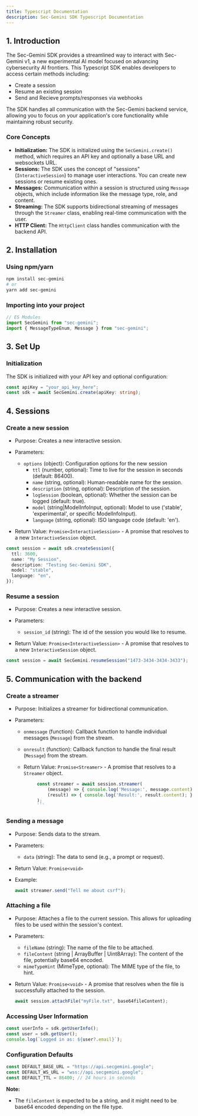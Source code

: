 ```yaml
---
title: Typescript Documentation
description: Sec-Gemini SDK Typescript Documentation
---
```


## 1. Introduction

The Sec-Gemini SDK provides a streamlined way to interact with Sec-Gemini v1, a new experimental AI model focused on advancing cybersecurity AI frontiers. This Typescript SDK enables developers to access certain methods including:

- Create a session
- Resume an existing session
- Send and Recieve prompts/responses via webhooks

The SDK handles all communication with the Sec-Gemini backend service, allowing you to focus on your application's core functionality while maintaining robust security.

### Core Concepts

- **Initialization:** The SDK is initialized using the `SecGemini.create()` method, which requires an API key and optionally a base URL and websockets URL.
- **Sessions:** The SDK uses the concept of "sessions" (`InteractiveSession`) to manage user interactions. You can create new sessions or resume existing ones.
- **Messages:** Communication within a session is structured using `Message` objects, which include information like the message type, role, and content.
- **Streaming:** The SDK supports bidirectional streaming of messages through the `Streamer` class, enabling real-time communication with the user.
- **HTTP Client:** The `HttpClient` class handles communication with the backend API.

## 2. Installation

### Using npm/yarn

```bash
npm install sec-gemini
# or
yarn add sec-gemini
```

### Importing into your project

```typescript
// ES Modules
import SecGemini from "sec-gemini";
import { MessageTypeEnum, Message } from "sec-gemini";
```

## 3. Set Up

### Initialization

The SDK is initialized with your API key and optional configuration:

```typescript
const apiKey = "your_api_key_here";
const sdk = await SecGemini.create(apiKey: string);
```

## 4. Sessions

### Create a new session

- Purpose: Creates a new interactive session.

- Parameters:
  - `options` (object): Configuration options for the new session
    - `ttl` (number, optional): Time to live for the session in seconds (default: 86400).
    - `name` (string, optional): Human-readable name for the session.
    - `description` (string, optional): Description of the session.
    - `logSession` (boolean, optional): Whether the session can be logged (default: true).
    - `model` (string|ModelInfoInput, optional): Model to use ('stable', 'experimental', or specific ModelInfoInput).
    - `language` (string, optional): ISO language code (default: 'en').
- Return Value: `Promise<InteractiveSession>` - A promise that resolves to a new `InteractiveSession` object.

```typescript
const session = await sdk.createSession({
  ttl: 3600,
  name: "My Session",
  description: "Testing Sec-Gemini SDK",
  model: "stable",
  language: "en",
});
```

### Resume a session

- Purpose: Creates a new interactive session.

- Parameters:
  - `session_id` (string): The id of the session you would like to resume.
- Return Value: `Promise<InteractiveSession>` - A promise that resolves to a new `InteractiveSession` object.

```typescript
const session = await SecGemini.resumeSession("1473-3434-3434-3433");
```

## 5. Communication with the backend

### Create a streamer

- Purpose: Initializes a streamer for bidirectional communication.

- Parameters:

  - `onmessage` (function): Callback function to handle individual messages (`Message`) from the stream.
  - `onresult` (function): Callback function to handle the final result (`Message`) from the stream.
  - Return Value: `Promise<Streamer>` - A promise that resolves to a `Streamer` object.

    ````typescript
         const streamer = await session.streamer(
             (message) => { console.log('Message:', message.content); },
             (result) => { console.log('Result:', result.content); }
         );
         ```
    ````

### Sending a message

- Purpose: Sends data to the stream.
- Parameters:
  - `data` (string): The data to send (e.g., a prompt or request).
- Return Value: `Promise<void>`
- Example:

  ```typescript
  await streamer.send("Tell me about csrf");
  ```

### Attaching a file

- Purpose: Attaches a file to the current session. This allows for uploading files to be used within the session's context.
- Parameters:
  - `fileName` (string): The name of the file to be attached.
  - `fileContent` (string | ArrayBuffer | Uint8Array): The content of the file, potentially base64 encoded.
  - `mimeTypeHint` (MimeType, optional): The MIME type of the file, to hint.
- Return Value: `Promise<void>` - A promise that resolves when the file is successfully attached to the session.

  ```typescript
  await session.attachFile("myFile.txt", base64fileContent);
  ```

### Accessing User Information

```typescript
const userInfo = sdk.getUserInfo();
const user = sdk.getUser();
console.log(`Logged in as: ${user?.email}`);
```

### Configuration Defaults

```typescript
const DEFAULT_BASE_URL = "https://api.secgemini.google";
const DEFAULT_WS_URL = "wss://api.secgemini.google";
const DEFAULT_TTL = 86400; // 24 hours in seconds
```

**Note:**

- The `fileContent` is expected to be a string, and it might need to be base64 encoded depending on the file type.
